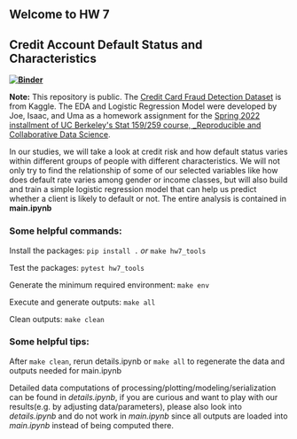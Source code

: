 ## Welcome to HW 7

## Credit Account Default Status and Characteristics

**[![Binder](https://mybinder.org/badge_logo.svg)](https://mybinder.org/v2/gh/UCB-stat-159-s22/hw07-Group11.git/HEAD?labpath=main.ipynb)**


**Note:** This repository is public. The [Credit Card Fraud Detection Dataset](https://www.kaggle.com/datasets/mishra5001/credit-card?datasetId=263888&select=columns_description.csv) is from Kaggle. The EDA and Logistic Regression Model were developed by Joe, Isaac, and Uma as a homework assignment for the [Spring 2022 installment of UC Berkeley's Stat 159/259 course, _Reproducible and Collaborative Data Science](https://ucb-stat-159-s22.github.io).

In our studies, we will take a look at credit risk and how default status varies within different groups of people with different characteristics. We will not only try to find the relationship of some of our selected variables like how does default rate varies among gender or income classes, but will also build and train a simple logistic regression model that can help us predict whether a client is likely to default or not. The entire analysis is contained in **main.ipynb**

### Some helpful commands:

Install the packages:
``pip install .`` *or* ``make hw7_tools``

Test the packages:
``pytest hw7_tools``

Generate the minimum required environment:
``make env``

Execute and generate outputs: 
``make all``

Clean outputs:
``make clean``

### Some helpful tips:

After ``make clean``, rerun details.ipynb or ``make all`` to regenerate the data and outputs needed for main.ipynb

Detailed data computations of processing/plotting/modeling/serialization can be found in *details.ipynb*, if you are curious and want to play with our results(e.g. by adjusting data/parameters), please also look into *details.ipynb* and do not work in *main.ipynb* since all outputs are loaded into *main.ipynb* instead of being computed there.
